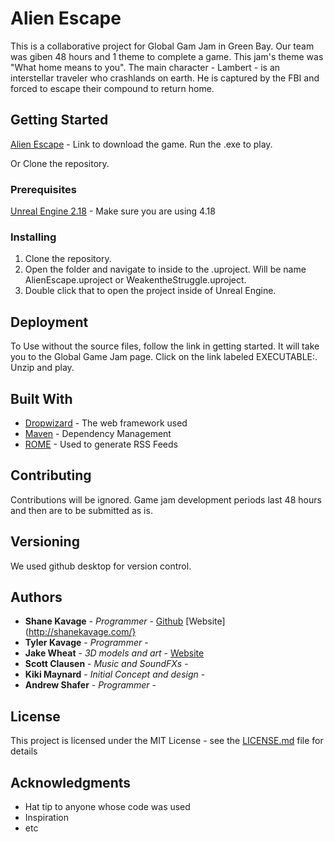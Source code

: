 # Alien Escape

This is a collaborative project for Global Gam Jam in Green Bay. Our team was giben 48 hours and 1 theme to complete a game. This jam's theme was "What home means to you". The main character - Lambert - is an interstellar traveler who crashlands on earth. He is captured by the FBI and forced to escape their compound to return home. 

## Getting Started

[Alien Escape](https://globalgamejam.org/2019/games/alien-escape) - Link to download the game. Run the .exe to play.

Or Clone the repository.

### Prerequisites

[Unreal Engine 2.18](https://www.unrealengine.com/en-US/what-is-unreal-engine-4) - Make sure you are using 4.18

### Installing

1. Clone the repository.
2. Open the folder and navigate to inside to the .uproject. Will be name AlienEscape.uproject or WeakentheStruggle.uproject.
3. Double click that to open the project inside of Unreal Engine.

## Deployment

To Use without the source files, follow the link in getting started. It will take you to the Global Game Jam page. Click on the link labeled EXECUTABLE:.
Unzip and play.

## Built With

* [Dropwizard](http://www.dropwizard.io/1.0.2/docs/) - The web framework used
* [Maven](https://maven.apache.org/) - Dependency Management
* [ROME](https://rometools.github.io/rome/) - Used to generate RSS Feeds

## Contributing

Contributions will be ignored. Game jam development periods last 48 hours and then are to be submitted as is. 

## Versioning

We used github desktop for version control.

## Authors

* **Shane Kavage** - *Programmer* - [Github](https://github.com/ShaneKavage) [Website](http://shanekavage.com/}
* **Tyler Kavage** - *Programmer* - 
* **Jake Wheat** - *3D models and art* - [Website](https://jacobwheatga.com/)
* **Scott Clausen** - *Music and SoundFXs* - 
* **Kiki Maynard** - *Initial Concept and design* -
* **Andrew Shafer** - *Programmer* - 


## License

This project is licensed under the MIT License - see the [LICENSE.md](LICENSE.md) file for details

## Acknowledgments

* Hat tip to anyone whose code was used
* Inspiration
* etc
